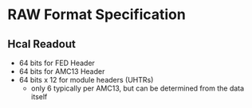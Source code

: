 # RAW Format Specification

## Hcal Readout
- 64 bits for FED Header
- 64 bits for AMC13 Header
- 64 bits x 12 for module headers (UHTRs)
  - only 6 typically per AMC13, but can be determined from the data itself

